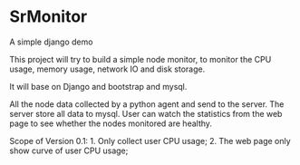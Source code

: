 SrMonitor
=========
A simple django demo

This project will try to build a simple node monitor, to monitor the CPU usage, memory usage, network IO and disk storage.

It will base on Django and bootstrap and mysql.

All the node data collected by a python agent and send to the server. The server store all data to mysql. User can watch the statistics from the web page to see whether the nodes monitored are healthy.

Scope of Version 0.1: 1. Only collect user CPU usage; 2. The web page only show curve of user CPU usage;
